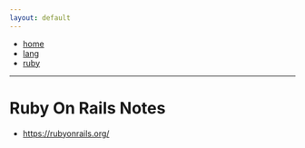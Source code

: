 ```yaml
---
layout: default
---
```

- [home](/index.md)
- [lang](/lang.md)
- [ruby](/lang-ruby.md)

---
# Ruby On Rails Notes
- <https://rubyonrails.org/>
